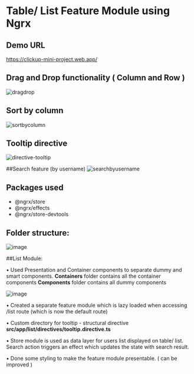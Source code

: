 # Table/ List Feature Module using Ngrx

## Demo URL
https://clickup-mini-project.web.app/


## Drag and Drop functionality ( Column and Row )
![dragdrop](https://user-images.githubusercontent.com/47912011/126905625-8f70b8e5-362d-4b2d-a6b3-9a2a71e66058.gif)
 
## Sort by column
![sortbycolumn](https://user-images.githubusercontent.com/47912011/126905637-54f048c6-2263-4d10-9b27-09727a5a6e18.gif)

## Tooltip directive
![directive-tooltip](https://user-images.githubusercontent.com/47912011/126905639-1cb5fca4-7abf-4b94-bca3-24283a031ff0.gif)

##Search feature (by username)
![searchbyusername](https://user-images.githubusercontent.com/47912011/127141672-7921c2a2-77f2-4fa9-a81a-845319f6bd5d.gif)


## Packages used
- @ngrx/store
- @ngrx/effects
- @ngrx/store-devtools

## Folder structure:

![image](https://user-images.githubusercontent.com/47912011/126484680-b35f18bc-6fbe-4a9e-a446-9443c74f016d.png)

##List Module: 

•	Used Presentation and Container components to separate dummy and smart components. 
**Containers** folder contains all the container components
**Components** folder contains all dummy components

![image](https://user-images.githubusercontent.com/47912011/126484698-b49c2d3e-ce30-4742-a676-c5e182e4047e.png)

•	Created a separate feature module which is lazy loaded when accessing /list route (which is now the default route) 


•	Custom directory for tooltip - structural directive **src/app/list/directives/tooltip.directive.ts**


•	Store module is used as data layer for users list displayed on table/ list. Search action triggers an effect which updates the state with search result.


•	Done some styling to make the feature module presentable. ( can be improved )

